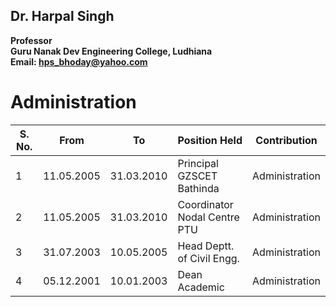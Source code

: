 ## Dr. Harpal Singh
**Professor**  
**Guru Nanak Dev Engineering College, Ludhiana**  
**Email: hps_bhoday@yahoo.com**

# Administration
| S. No. | From       	| To          	| Position Held                		| Contribution     |
| ------   | ----------  	| ---------- 	| ---------------------------- 		| -------------- 	  |
| 1     	| 11.05.2005 	| 31.03.2010 	| Principal GZSCET Bathinda    	| Administration |
| 2     	| 11.05.2005 	| 31.03.2010 	| Coordinator Nodal Centre PTU | Administration |
| 3      	| 31.07.2003 	| 10.05.2005 	| Head Deptt. of Civil Engg.   	| Administration  |
| 4      	| 05.12.2001 	| 10.01.2003 	| Dean Academic                	| Administration  |

